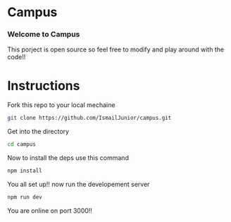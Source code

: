 # Campus

### Welcome to **Campus**

This porject is open source so feel free to modify and play around with the code!!

# Instructions

Fork this repo to your local mechaine 

```bash
git clone https://github.com/IsmailJunior/campus.git
```

Get into the directory

```bash
cd campus
```

Now to install the deps use this command

```bash
npm install
```

You all set up!!
now run the developement server

```bash
npm run dev
```

You are online on port 3000!!